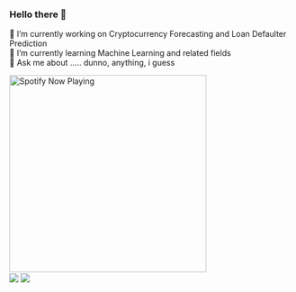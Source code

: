 ### Hello there 👋
<!--
**akhil14shukla/akhil14shukla** is a ✨ _special_ ✨ repository because its `README.md` (this file) appears on your GitHub profile.


Here are some ideas to get you started:

- 
- 🌱 I’m currently learning ...
- 👯 I’m looking to collaborate on ...
- 🤔 I’m looking for help with ...
- 💬 Ask me about ...
- 📫 How to reach me: ...
- 😄 Pronouns: ...
- ⚡ Fun fact: ...


![Akhil's Github stats](https://github-readme-stats.vercel.app/api?username=akhil14shukla&show_icons=true&theme=radical&hide=prs,contribs)
![Akhil's Language Distribution](https://github-readme-stats.vercel.app/api/top-langs/?username=akhil14shukla&theme=radical&layout=compact)
-->
🔭 I’m currently working on Cryptocurrency Forecasting and Loan Defaulter Prediction <br>
🌱 I’m currently learning Machine Learning and related fields <br>
💬 Ask me about ..... dunno, anything, i guess <br>

[<img align="center" src="https://novatorem-six-cyan.vercel.app/api/spotify" alt="Spotify Now Playing" width="350" />](https://open.spotify.com/user/3xdtw703fk8m81a5hahvjnul9)
<br>
<img align="center" src="https://github-readme-stats.vercel.app/api/top-langs/?username=akhil14shukla&theme=radical&layout=compact">
<img align="center" src="https://github-readme-stats.vercel.app/api?username=akhil14shukla&show_icons=true&theme=radical&hide=prs,contribs">

